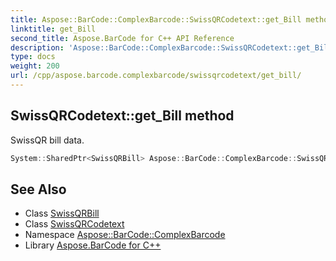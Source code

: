 ```yaml
---
title: Aspose::BarCode::ComplexBarcode::SwissQRCodetext::get_Bill method
linktitle: get_Bill
second_title: Aspose.BarCode for C++ API Reference
description: 'Aspose::BarCode::ComplexBarcode::SwissQRCodetext::get_Bill method. SwissQR bill data in C++.'
type: docs
weight: 200
url: /cpp/aspose.barcode.complexbarcode/swissqrcodetext/get_bill/
---
```

## SwissQRCodetext::get_Bill method


SwissQR bill data.

```cpp
System::SharedPtr<SwissQRBill> Aspose::BarCode::ComplexBarcode::SwissQRCodetext::get_Bill()
```

## See Also

* Class [SwissQRBill](../../swissqrbill/)
* Class [SwissQRCodetext](../)
* Namespace [Aspose::BarCode::ComplexBarcode](../../)
* Library [Aspose.BarCode for C++](../../../)
